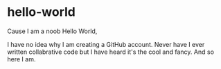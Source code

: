 # hello-world
Cause I am a noob
Hello World,

I have no idea why I am creating a GitHub account. Never have I ever written collabrative code but I have heard it's the cool and fancy. And so here I am.
